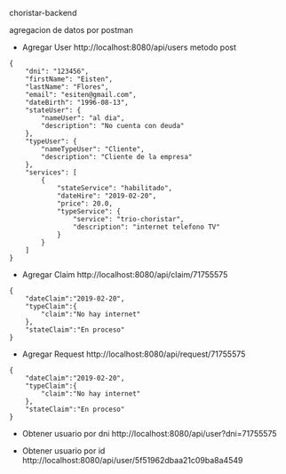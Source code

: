 choristar-backend

agregacion de datos por postman
- Agregar User
http://localhost:8080/api/users
metodo post
```
{
    "dni": "123456",
    "firstName": "Eisten",
    "lastName": "Flores",
    "email": "esiten@gmail.com",
    "dateBirth": "1996-08-13",
    "stateUser": {
        "nameUser": "al dia",
        "description": "No cuenta con deuda"
    },
    "typeUser": {
        "nameTypeUser": "Cliente",
        "description": "Cliente de la empresa"
    },
    "services": [
        {
            "stateService": "habilitado",
            "dateHire": "2019-02-20",
            "price": 20.0,
            "typeService": {
                "service": "trio-choristar",
                "description": "internet telefono TV"
            }
        }
    ]
}
```
- Agregar Claim
http://localhost:8080/api/claim/71755575

```
{
    "dateClaim":"2019-02-20",
    "typeClaim":{
        "claim":"No hay internet"
    },
    "stateClaim":"En proceso"
}
```
- Agregar Request
http://localhost:8080/api/request/71755575

```
{
    "dateClaim":"2019-02-20",
    "typeClaim":{
        "claim":"No hay internet"
    },
    "stateClaim":"En proceso"
}
```
- Obtener usuario por dni
http://localhost:8080/api/user?dni=71755575

- Obtener usuario por id
http://localhost:8080/api/user/5f51962dbaa21c09ba8a4549
